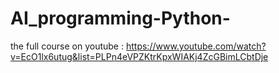 # AI_programming-Python-

the full course on youtube : 
https://www.youtube.com/watch?v=EcO1lx6utug&list=PLPn4eVPZKtrKpxWIAKj4ZcGBimLCbtDje
